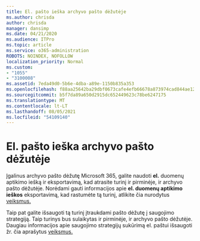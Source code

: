 ```yaml
---
title: El. pašto ieška archyvo pašto dėžutėje
ms.author: chrisda
author: chrisda
manager: dansimp
ms.date: 04/21/2020
ms.audience: ITPro
ms.topic: article
ms.service: o365-administration
ROBOTS: NOINDEX, NOFOLLOW
localization_priority: Normal
ms.custom:
- "1055"
- "3100008"
ms.assetid: 7eda49d0-5b6e-4dba-a89e-1150b835a353
ms.openlocfilehash: f88aa25642ba29dbf0673cafe4efb66678a873974cad844ae12fc35287915f33
ms.sourcegitcommit: b5f7da89a650d2915dc652449623c78be6247175
ms.translationtype: MT
ms.contentlocale: lt-LT
ms.lasthandoff: 08/05/2021
ms.locfileid: "54109140"
---
```

# <a name="search-for-email-in-the-archive-mailbox"></a>El. pašto ieška archyvo pašto dėžutėje

Įgalinus archyvo pašto dėžutę Microsoft 365, galite naudoti **el.** duomenų aptikimo iešką ir eksportavimą, kad atrasite turinį ir pirminėje, ir archyvo pašto dėžutėje. Norėdami gauti informacijos apie **el. duomenų aptikimo ieškos** eksportavimą, kad rastumėte tą turinį, atlikite čia nurodytus [veiksmus.](https://docs.microsoft.com/microsoft-365/compliance/export-search-results)
  
Taip pat galite išsaugoti tą turinį įtraukdami pašto dėžutę į saugojimo strategiją. Taip turinys bus sulaikytas ir pirminėje, ir archyvo pašto dėžutėje. Daugiau informacijos apie saugojimo strategijų sukūrimą el. paštui išsaugoti žr. čia aprašytus [veiksmus.](https://docs.microsoft.com/microsoft-365/compliance/retention-policies)
  